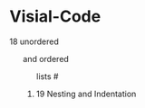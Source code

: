 # Visial-Code

18  unordered <ul> and 
       ordered <ol>
             lists # <li>
            
19 Nesting and Indentation
